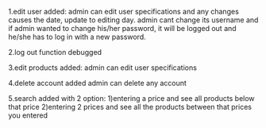 1.edit user added:
admin can edit user specifications and any changes causes the date, update to editing day.
admin cant change its username and if admin wanted to change his/her password,
it will be logged out and he/she has to log in with a new password.

2.log out function debugged

3.edit products added:
admin can edit user specifications

4.delete account added
admin can delete any account

5.search added with 2 option:
1)entering a price and see all products below that price
2)entering 2 prices and see all the products between that prices you entered

